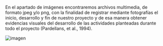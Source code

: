 En el apartado de imágenes encontraremos archivos multimedia, de formato jpeg y/o png, con la finalidad de registrar mediante fotografías el inicio, desarrollo y fin de nuestro proyecto y de esa manera obtener evidencias visuales del desarrollo de las actividades planteadas durante todo el proyecto (Pardellans, et al., 1994).

![imagen](<blob:https://web.whatsapp.com/4cae7d00-2aaf-4a3b-8c35-51bb5d948880>)
